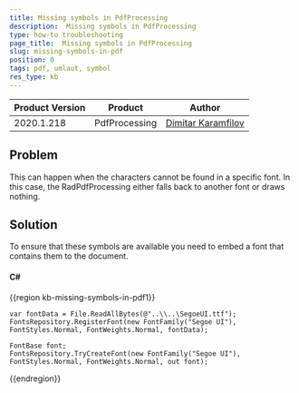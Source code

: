 ```yaml
---
title: Missing symbols in PdfProcessing
description:  Missing symbols in PdfProcessing
type: how-to troubleshooting
page_title:  Missing symbols in PdfProcessing
slug: missing-symbols-in-pdf
position: 0
tags: pdf, umlaut, symbol
res_type: kb
---
```


|Product Version|Product|Author|
|----|----|----|
|2020.1.218|PdfProcessing|[Dimitar Karamfilov](https://www.telerik.com/blogs/author/dimitar-karamfilov)|

## Problem 
This can happen when the characters cannot be found in a specific font. In this case, the RadPdfProcessing either falls back to another font or draws nothing. 

## Solution

To ensure that these symbols are available you need to embed a font that contains them to the document. 

#### __C#__

{{region kb-missing-symbols-in-pdf1}}

    var fontData = File.ReadAllBytes(@"..\\..\SegoeUI.ttf");
    FontsRepository.RegisterFont(new FontFamily("Segoe UI"), FontStyles.Normal, FontWeights.Normal, fontData);

    FontBase font;
    FontsRepository.TryCreateFont(new FontFamily("Segoe UI"), FontStyles.Normal, FontWeights.Normal, out font);

{{endregion}}